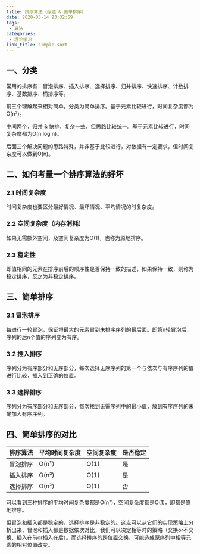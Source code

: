 ```yaml
---
title: 排序算法（综述 & 简单排序）
date: 2020-03-14 23:32:59
tags: 
 - 算法
categories: 
 - 理论学习
link_title: simple-sort
---
```

## 一、分类

常用的排序有：冒泡排序、插入排序、选择排序、归并排序、快速排序、计数排序、基数排序、桶排序等。

前三个理解起来相对简单，分类为简单排序。基于元素比较进行，时间复杂度都为O(n²)。

中间两个，归并 & 快排，复杂一些，但思路比较统一。基于元素比较进行，时间复杂度都为O(n log n)。

后面三个解决问题的思路特殊，并非基于比较进行，对数据有一定要求，但时间复杂度可以做到O(n)。
<!-- more -->
## 二、如何考量一个排序算法的好坏

### 2.1 时间复杂度

时间复杂度也要区分最好情况、最坏情况、平均情况的时复杂度。

### 2.2 空间复杂度（内存消耗）

如果无需额外空间，及空间复杂度为O(1)，也称为原地排序。

### 2.3 稳定性

即值相同的元素在排序前后的顺序性是否保持一致的描述，如果保持一致，则称为稳定排序，反之为非稳定排序。


## 三、简单排序

### 3.1 冒泡排序
每进行一轮冒泡，保证将最大的元素冒到未排序序列的最后面。即第n轮冒泡后，序列的后n个值的序列变为有序。

### 3.2 插入排序
序列分为有序部分和无序部分，每次选择无序序列的第一个与依次与有序序列的值进行比较，插入到正确的位置。

### 3.3 选择排序
序列分为有序部分和无序部分，每次找到无需序列中的最小值，放到有序序列的末尾加入有序序列。

## 四、简单排序的对比

| 排序算法 | 平均时间复杂度 | 空间复杂度 | 是否稳定 |
| -------- | -------------- | ---------- | -------- |
| 冒泡排序 | O(n²)          | O(1)       | 是       |
| 插入排序 | O(n²)          | O(1)       | 是       |
| 选择排序 | O(n²)          | O(1)       | 否       |

可以看到三种排序的平均时间复杂度都是O(n²)，空间复杂度都是O(1)，即都是原地排序。

但冒泡和插入都是稳定的，选择排序是非稳定的。这点可以从它们的实现策略上分析出来，冒泡和插入都是数据依次对比，我们可以决定相等时的策略（交换or不交换、插入在前or插入在后）。而选择排序的跨位置交换，可能造成原序列中相等元素的相对位置改变。